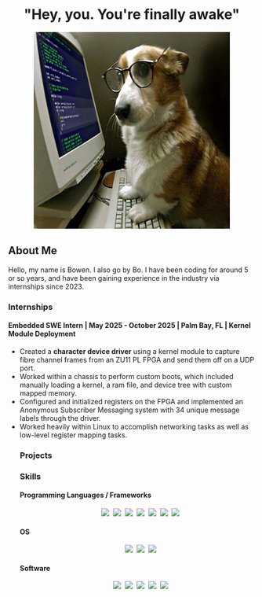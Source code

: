 <h1 align="center"> "Hey, you. You're finally awake" </h1>

<div align="center">
  <a href="https://github.com/groffbo/groffbo">
    <img src="coding dog.jpg" alt="Banner" width="400" height="400">
  </a> 

<h2 align="left"> About Me </h3>
  <div align="left"> Hello, my name is Bowen. I also go by Bo. I have been coding for around 5 or so years, and have been     gaining experience in the industry via internships since 2023. </div>
  
  <h3 align="left"> Internships </h2>
    <h4 align="left"> Embedded SWE Intern | May 2025 - October 2025 | Palm Bay, FL | Kernel Module Deployment</h4>
      <ul> 
        <li align="left">Created a <strong>character device driver</strong> using a kernel module to capture fibre channel frames from an ZU11 PL FPGA and send them off on a UDP port.</li>
        <li align="left">Worked within a chassis to perform custom boots, which included manually loading a kernel, a ram file, and device tree with custom mapped memory.</li>
        <li align="left">Configured and initialized registers on the FPGA and implemented an Anonymous Subscriber Messaging system with 34 unique message labels through the driver. </li>
        <li align="left">Worked heavily within Linux to accomplish networking tasks as well as low-level register mapping tasks.</li>
  <h3 align="left"> Projects </h2>
    <div align="center"> </div>
  <h3 align="left"> Skills</h2>
      <h4 align="left"> Programming Languages / Frameworks </h4> 
        &nbsp;&nbsp;&nbsp;<img src="https://img.shields.io/badge/React-20232A?style=for-the-badge&logo=react&logoColor=61DAFB"/>
        &nbsp;<img src="https://img.shields.io/badge/Python-FFD43B?style=for-the-badge&logo=python&logoColor=blue"/>
        &nbsp;<img src="https://img.shields.io/badge/JavaScript-323330?style=for-the-badge&logo=javascript&logoColor=F7DF1E"/>
        &nbsp;<img src="https://img.shields.io/badge/Spring_Boot-6DB33F?style=for-the-badge&logo=spring-boot&logoColor=white"/>
        &nbsp;<img src="https://img.shields.io/badge/C-00599C?style=for-the-badge&logo=c&logoColor=white"/>
        &nbsp;<img src="https://img.shields.io/badge/C%2B%2B-00599C?style=for-the-badge&logo=c%2B%2B&logoColor=white"/>
        &nbsp;<img src="https://img.shields.io/badge/Shell_Script-121011?style=for-the-badge&logo=gnu-bash&logoColor=white"/>
      <h4 align="left"> OS </h4>
        &nbsp;&nbsp;&nbsp;<img src="https://img.shields.io/badge/Linux-FCC624?style=for-the-badge&logo=linux&logoColor=black"/>
        &nbsp;<img src="https://img.shields.io/badge/Ubuntu-E95420?style=for-the-badge&logo=ubuntu&logoColor=white"/>
        &nbsp;<img src="https://img.shields.io/badge/Red%20Hat-EE0000?style=for-the-badge&logo=redhat&logoColor=white"/>
      <h4 align="left"> Software </h4>
        &nbsp;&nbsp;&nbsp;<img src="https://img.shields.io/badge/Docker-2CA5E0?style=for-the-badge&logo=docker&logoColor=white"/>
        &nbsp;<img src="https://img.shields.io/badge/VirtualBox-21416b?style=for-the-badge&logo=VirtualBox&logoColor=white"/>
        &nbsp;<img src="https://img.shields.io/badge/VMware-231f20?style=for-the-badge&logo=VMware&logoColor=white"/>
        &nbsp;<img src="https://img.shields.io/badge/Jenkins-D24939?style=for-the-badge&logo=Jenkins&logoColor=white"/>
        &nbsp;<img src="https://img.shields.io/badge/Jira-0052CC?style=for-the-badge&logo=Jira&logoColor=white"/>
    </div>
